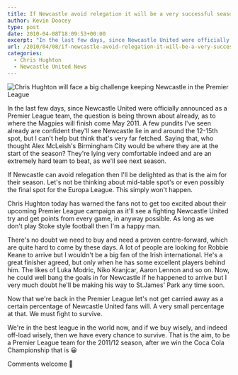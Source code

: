 ```yaml
---
title: If Newcastle avoid relegation it will be a very successful season in the Premier League
author: Kevin Doocey
type: post
date: 2010-04-08T18:09:53+00:00
excerpt: "In the last few days, since Newcastle United were officially announced as a Premier League team the question is being throw about already, as to where the Magpies will finish come May 2011. A few pundits I've seen already are confident they'll see Newcastle lie around the 12-15th spot, but I can't help but think that's very far fetched. Saying that, who thought Alex McLeish's Birmingham City would be where they are at the.. "
url: /2010/04/08/if-newcastle-avoid-relegation-it-will-be-a-very-successful-season-in-the-premier-league/
categories:
  - Chris Hughton
  - Newcastle United News
---
```


![Chris Hughton will face a big challenge keeping Newcastle in the Premier League](https://static.guim.co.uk/sys-images/Football/Pix/pictures/2009/10/22/1256233158532/Chris-Hughton-001.jpg)

In the last few days, since Newcastle United were officially announced as a Premier League team, the question is being thrown about already, as to where the Magpies will finish come May 2011. A few pundits I've seen already are confident they'll see Newcastle lie in and around the 12-15th spot, but I can't help but think that's very far fetched. Saying that, who thought Alex McLeish's Birmingham City would be where they are at the start of the season? They're lying very comfortable indeed and are an extremely hard team to beat, as we'll see next season.

If Newcastle can avoid relegation then I'll be delighted as that is the aim for their season. Let's not be thinking about mid-table spot's or even possibly the final spot for the Europa League. This simply won't happen.

Chris Hughton today has warned the fans not to get too excited about their upcoming Premier League campaign as it'll see a fighting Newcastle United try and get points from every game, in anyway possible. As long as we don't play Stoke style football then I'm a happy man.

There's no doubt we need to buy and need a proven centre-forward, which are quite hard to come by these days. A lot of people are looking for Robbie Keane to arrive but I wouldn't be a big fan of the Irish international. He's a great finisher agreed, but only when he has some excellent players behind him. The likes of Luka Modric, Niko Kranjcar, Aaron Lennon and so on. Now, he could well bang the goals in for Newcastle if he happened to arrive but I very much doubt he'll be making his way to St.James' Park any time soon.

Now that we're back in the Premier League let's not get carried away as a certain percentage of Newcastle United fans will. A very small percentage at that. We must fight to survive.

We're in the best league in the world now, and if we buy wisely, and indeed off-load wisely, then we have every chance to survive. That is the aim, to be a Premier League team for the 2011/12 season, after we win the Coca Cola Championship that is 😀

Comments welcome 🙂
